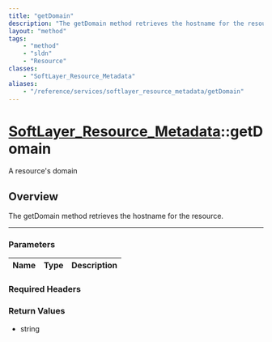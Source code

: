 ```yaml
---
title: "getDomain"
description: "The getDomain method retrieves the hostname for the resource."
layout: "method"
tags:
    - "method"
    - "sldn"
    - "Resource"
classes:
    - "SoftLayer_Resource_Metadata"
aliases:
    - "/reference/services/softlayer_resource_metadata/getDomain"
---
```

# [SoftLayer_Resource_Metadata](/reference/services/SoftLayer_Resource_Metadata)::getDomain

A resource's domain


## Overview 
The getDomain method retrieves the hostname for the resource.

-----

### Parameters 
|Name | Type | Description |
| --- | --- | --- |


### Required Headers


### Return Values
* string




